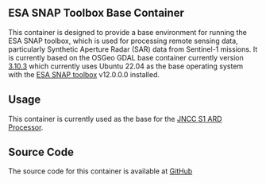 ## ESA SNAP Toolbox Base Container

This container is designed to provide a base environment for running the ESA SNAP toolbox, which is used for processing remote sensing data, particularly Synthetic Aperture Radar (SAR) data from Sentinel-1 missions. It is currently based on the OSGeo GDAL base container currently version [3.10.3](https://github.com/osgeo/gdal/pkgs/container/gdal/390465960?tag=ubuntu-full-3.10.3) which currently uses Ubuntu 22.04 as the base operating system with the [ESA SNAP toolbox](http://step.esa.int/main/toolboxes/snap/) v12.0.0.0 installed.

## Usage

This container is currently used as the base for the [JNCC S1 ARD Processor](https://hub.docker.com/r/jncc/s1-ard-processor/). 

## Source Code

The source code for this container is available at [GitHub](https://github.com/jncc/s1-ard-processor)